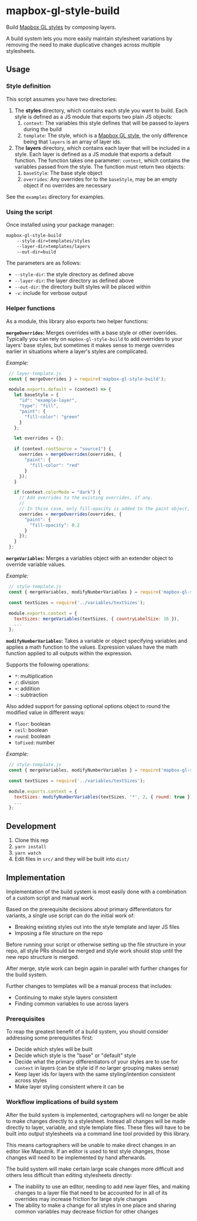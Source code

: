 # mapbox-gl-style-build

Build [Mapbox GL styles](https://docs.mapbox.com/mapbox-gl-js/style-spec/) by composing layers.

A build system lets you more easily maintain stylesheet variations by removing the need to make duplicative changes across multiple stylesheets.

## Usage

### Style definition

This script assumes you have two directories:

 1. The **styles** directory, which contains each style you want to build. Each style is defined as a JS module that exports two plain JS objects:
    1. `context`: The variables this style defines that will be passed to layers during the build
    2. `template`: The style, which is a [Mapbox GL style](https://docs.mapbox.com/mapbox-gl-js/style-spec/), the only difference being that `layers` is an array of layer ids. 
 2. The **layers** directory, which contains each layer that will be included in a style. Each layer is defined as a JS module that exports a default function. The function takes one parameter: `context`, which contains the variables passed from the style. The function 
 must return two objects:
    1. `baseStyle`: The base style object
    2. `overrides`: Any overrides for to the `baseStyle`, may be an empty object if no overrides are necessary

See the `examples` directory for examples.

### Using the script

Once installed using your package manager:

```bash
mapbox-gl-style-build
    --style-dir=templates/styles
    --layer-dir=templates/layers
    --out-dir=build
```

The parameters are as follows:
 * `--style-dir`: the style directory as defined above
 * `--layer-dir`: the layer directory as defined above
 * `--out-dir`: the directory built styles will be placed within
 * `-v`: include for verbose output

 ### Helper functions

 As a module, this library also exports two helper functions:

**`mergeOverrides`:**
 Merges overrides with a base style or other overrides. Typically you can rely on `mapbox-gl-style-build` to add overrides to your layers' base styles, but sometimes it makes sense to merge overrides earlier in situations where a layer's styles are complicated.

  _Example:_
 ```js
  // layer-template.js
  const { mergeOverrides } = require('mapbox-gl-style-build');

  module.exports.default = (context) => {
    let baseStyle = {
      "id": "example-layer",
      "type": "fill",
      "paint": {
        "fill-color": "green"
      }
    };

    let overrides = {};

    if (context.rootSource = "source1") {
      overrides = mergeOverrides(overrides, {
        "paint": {
          "fill-color": "red"
        }
      });
    }

    if (context.colorMode = "dark") {
      // Add overrides to the existing overrides, if any.
      //
      // In thise case, only fill-opacity is added to the paint object, all other properties remain
      overrides = mergeOverrides(overrides, {
        "paint": {
          "fill-opacity": 0.2
        }
      });
    }
  };
 ```

**`mergeVariables`:**
 Merges a variables object with an extender object to override variable values.
 
  _Example:_
 ```js
  // style-template.js
  const { mergeVariables, modifyNumberVariables } = require('mapbox-gl-style-build');

  const textSizes = require('../variables/textSizes');

  module.exports.context = {
    textSizes: mergeVariables(textSizes, { countryLabelSize: 16 }),
    ...
  };
 ```

**`modifyNumberVariables`:**
 Takes a variable or object specifying variables and applies a math function to the values. Expression values have the math function applied to all outputs within the expression.

 Supports the following operations: 
 - `*`: multiplication
 - `/`: division
 - `+`: addition
 - `-`: subtraction

 Also added support for passing optional options object to round the modified value in different ways:
 - `floor`: boolean
 - `ceil`: boolean
 - `round`: boolean
 - `toFixed`: number

 _Example:_
 ```js
  // style-template.js
  const { mergeVariables, modifyNumberVariables } = require('mapbox-gl-style-build');

  const textSizes = require('../variables/textSizes');

  module.exports.context = {
    textSizes: modifyNumberVariables(textSizes, '*', 2, { round: true }),
    ...
  };
 ```

## Development

 1. Clone this rep
 2. `yarn install`
 3. `yarn watch`
 4. Edit files in `src/` and they will be built into `dist/`

## Implementation

Implementation of the build system is most easily done with a combination of a custom script and manual work.

Based on the prerequisite decisions about primary differentiators for variants, a single use script can do the initial work of: 
- Breaking existing styles out into the style template and layer JS files
- Imposing a file structure on the repo

Before running your script or otherwise setting up the file structure in your repo, all style PRs should be merged and style work should stop until the new repo structure is merged.

After merge, style work can begin again in parallel with further changes for the build system.

Further changes to templates will be a manual process that includes:
- Continuing to make style layers consistent
- Finding common variables to use across layers

### Prerequisites

To reap the greatest benefit of a build system, you should consider addressing some prerequisites first:
- Decide which styles will be built
- Decide which style is the "base" or "default" style
- Decide what the primary differentiators of your styles are to use for `context` in layers (can be style id if no larger grouping makes sense)
- Keep layer ids for layers with the same styling/intention consistent across styles
- Make layer styling consistent where it can be

### Workflow implications of build system

After the build system is implemented, cartographers will no longer be able to make changes directly to a stylesheet. Instead all changes will be made directly to layer, variable, and style template files. These files will have to be built into output stylesheets via a command line tool provided by this library.

This means cartographers will be unable to make direct changes in an editor like Maputnik. If an editor is used to test style changes, those changes will need to be implemented by hand afterwards.

The build system will make certain large scale changes more difficult and others less difficult than editing stylesheets directly: 
- The inability to use an editor, needing to add new layer files, and making changes to a layer file that need to be accounted for in all of its overrides may increase friction for large style changes
- The ability to make a change for all styles in one place and sharing common variables may decrease friction for other changes
